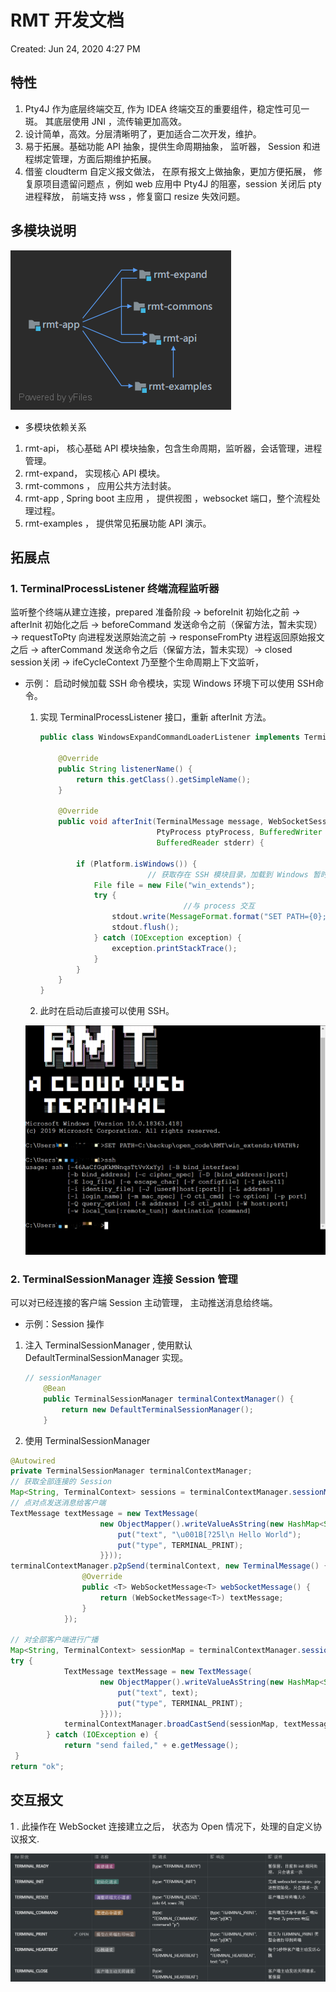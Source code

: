 # RMT 开发文档

Created: Jun 24, 2020 4:27 PM

## 特性

1. Pty4J 作为底层终端交互, 作为 IDEA 终端交互的重要组件，稳定性可见一斑。 其底层使用 JNI ，流传输更加高效。
2. 设计简单，高效。分层清晰明了，更加适合二次开发，维护。
3. 易于拓展。基础功能 API 抽象，提供生命周期抽象， 监听器， Session 和进程绑定管理，方面后期维护拓展。
4. 借鉴 cloudterm 自定义报文做法， 在原有报文上做抽象，更加方便拓展， 修复原项目遗留问题点 ，例如 web 应用中 Pty4J 的阻塞，session 关闭后 pty 进程释放， 前端支持 wss ，修复窗口 resize 失效问题。

## 多模块说明

![img](../asserts/rmt-app.png)

- 多模块依赖关系

1. rmt-api， 核心基础 API 模块抽象，包含生命周期，监听器，会话管理，进程管理。
2. rmt-expand， 实现核心 API 模块。
3. rmt-commons ， 应用公共方法封装。
4. rmt-app ,  Spring boot  主应用 ， 提供视图 ，websocket 端口，整个流程处理过程。
5. rmt-examples ， 提供常见拓展功能 API 演示。

## 拓展点

### 1.  TerminalProcessListener  终端流程监听器

 监听整个终端从建立连接，prepared 准备阶段 → beforeInit 初始化之前 → afterInit 初始化之后 → beforeCommand 发送命令之前（保留方法，暂未实现）→ requestToPty 向进程发送原始流之前 → responseFromPty  进程返回原始报文之后 → afterCommand 发送命令之后（保留方法，暂未实现）→ closed session关闭 → ifeCycleContext 乃至整个生命周期上下文监听，

- 示例： 启动时候加载  SSH 命令模块，实现 Windows 环境下可以使用 SSH命令。
    1. 实现  TerminalProcessListener 接口，重新 afterInit 方法。

        ```java
        public class WindowsExpandCommandLoaderListener implements TerminalProcessListener {

            @Override
            public String listenerName() {
                return this.getClass().getSimpleName();
            }

            @Override
            public void afterInit(TerminalMessage message, WebSocketSession socketSession,
                                  PtyProcess ptyProcess, BufferedWriter stdout, BufferedReader stdin,
                                  BufferedReader stderr) {

                if (Platform.isWindows()) {
        						// 获取存在 SSH 模块目录，加载到 Windows 暂时环境变量中
                    File file = new File("win_extends");
                    try {
        								//与 process 交互
                        stdout.write(MessageFormat.format("SET PATH={0};%PATH%;\r", file.getAbsolutePath()));
                        stdout.flush();
                    } catch (IOException exception) {
                        exception.printStackTrace();
                    }
                }
            }
        }
        ```

    2. 此时在启动后直接可以使用 SSH。

    ![img](../asserts/Untitled.png)

### 2.  TerminalSessionManager  连接 Session 管理

 可以对已经连接的客户端 Session 主动管理， 主动推送消息给终端。

- 示例：Session 操作
1. 注入 TerminalSessionManager  , 使用默认 DefaultTerminalSessionManager 实现。

    ```java
    // sessionManager
        @Bean
        public TerminalSessionManager terminalContextManager() {
            return new DefaultTerminalSessionManager();
        }
    ```

2. 使用 TerminalSessionManager

```java
@Autowired
private TerminalSessionManager terminalContextManager;
// 获取全部连接的 Session
Map<String, TerminalContext> sessions = terminalContextManager.sessionMap()
// 点对点发送消息给客户端
TextMessage textMessage = new TextMessage(
                    new ObjectMapper().writeValueAsString(new HashMap<String, Object>() {{
                        put("text", "\u001B[?25l\n Hello World");
                        put("type", TERMINAL_PRINT);
                    }}));
terminalContextManager.p2pSend(terminalContext, new TerminalMessage() {
                @Override
                public <T> WebSocketMessage<T> webSocketMessage() {
                    return (WebSocketMessage<T>) textMessage;
                }
            });

// 对全部客户端进行广播
Map<String, TerminalContext> sessionMap = terminalContextManager.sessionMap();
try {
            TextMessage textMessage = new TextMessage(
                    new ObjectMapper().writeValueAsString(new HashMap<String, Object>() {{
                        put("text", text);
                        put("type", TERMINAL_PRINT);
                    }}));
            terminalContextManager.broadCastSend(sessionMap, textMessage);
        } catch (IOException e) {
            return "send failed," + e.getMessage();
 }
return "ok";

```

 

## 交互报文

1 . 此操作在 WebSocket 连接建立之后， 状态为 Open 情况下，处理的自定义协议报文.


![img](../asserts/c2s_protocol.png)